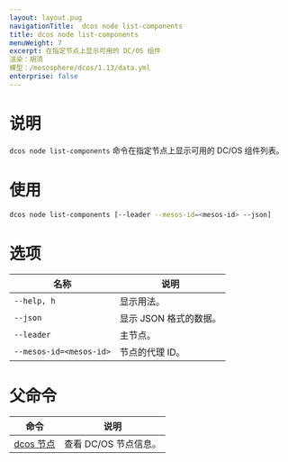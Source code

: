 ```yaml
---
layout: layout.pug
navigationTitle:  dcos node list-components
title: dcos node list-components
menuWeight: 7
excerpt: 在指定节点上显示可用的 DC/OS 组件
渲染：胡须
模型：/mesosphere/dcos/1.13/data.yml
enterprise: false
---
```



# 说明
`dcos node list-components` 命令在指定节点上显示可用的 DC/OS 组件列表。

# 使用

```bash
dcos node list-components [--leader --mesos-id=<mesos-id> --json]
```

# 选项

| 名称 | 说明 |
|---------|-------------|
| `--help, h` | 显示用法。 |
| `--json` | 显示 JSON 格式的数据。|
| `--leader` | 主节点。|
| `--mesos-id=<mesos-id>` | 节点的代理 ID。|

# 父命令

| 命令 | 说明 |
|---------|-------------|
| [dcos 节点](/mesosphere/dcos/1.13/cli/command-reference/dcos-node/) | 查看 DC/OS 节点信息。|


